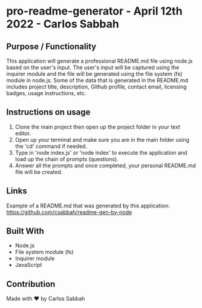 # pro-readme-generator - April 12th 2022 - Carlos Sabbah

## Purpose / Functionality

This application will generate a professional README.md file using node.js based on the user's input. The user's input will be captured using the inquirer module and the file will be generated using the file system (fs) module in node.js. Some of the data that is generated in the README.md includes project title, description, Github profile, contact email, licensing badges, usage instructions, etc.

## Instructions on usage

1. Clone the main project then open up the project folder in your text editor.
2. Open up your terminal and make sure you are in the main folder using the 'cd' command if needed.
3. Type in 'node index.js' or 'node index' to execute the application and load up the chain of prompts (questions).
4. Answer all the prompts and once completed, your personal README.md file will be created.

## Links

Example of a README.md that was generated by this application:
https://github.com/csabbah/readme-gen-by-node

## Built With

- Node.js
- File system module (fs)
- Inquirer module
- JavaScript

## Contribution

Made with ❤️ by Carlos Sabbah
